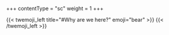 +++
contentType = "sc"
weight = 1
+++

{{< twemoji_left title="#Why are we here?" emoji="bear" >}}
{{< /twemoji_left >}}
